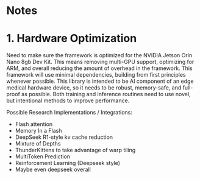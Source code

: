 # Notes

# 1. Hardware Optimization

Need to make sure the framework is optimized for the NVIDIA Jetson Orin Nano 8gb Dev Kit. This means removing multi-GPU support, optimizing for ARM, and overall reducing the amount of overhead in the framework. This framework will use minimal dependencies, building from first principles whenever possible. This library is intended to be AI component of an edge medical hardware device, so it needs to be robust, memory-safe, and full-proof as possible.
Both training and inference routines need to use novel, but intentional methods to improve performance.

Possible Research Implementations / Integrations:
- Flash attention
- Memory In a Flash
- DeepSeek R1-style kv cache reduction
- Mixture of Depths
- ThunderKittens to take advantage of warp tiling
- MultiToken Prediction
- Reinforcement Learning (Deepseek style)
- Maybe even deepseek overall